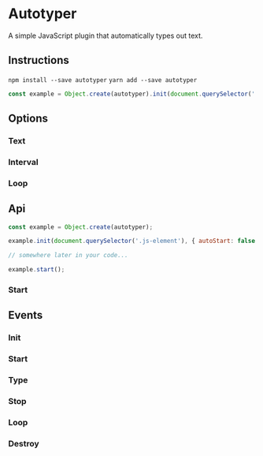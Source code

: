 # Autotyper

A simple JavaScript plugin that automatically types out text.

## Instructions

`npm install --save autotyper`
`yarn add --save autotyper`

```javascript
const example = Object.create(autotyper).init(document.querySelector('.js-element'));
```

## Options

### Text

### Interval

### Loop

## Api

```javascript
const example = Object.create(autotyper);

example.init(document.querySelector('.js-element'), { autoStart: false });

// somewhere later in your code...

example.start();
```

### Start

## Events

### Init
### Start
### Type
### Stop
### Loop
### Destroy
